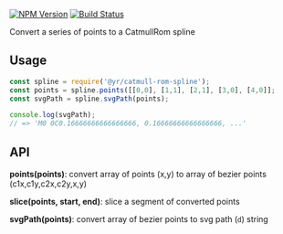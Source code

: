 [![NPM Version](https://img.shields.io/npm/v/@yr/catmull-rom-spline.svg?style=flat)](https://npmjs.org/package/@yr/catmull-rom-spline)
[![Build Status](https://img.shields.io/travis/YR/catmull-rom-spline.svg?style=flat)](https://travis-ci.org/YR/catmull-rom-spline?branch=master)

Convert a series of points to a CatmullRom spline

## Usage

```js
const spline = require('@yr/catmull-rom-spline');
const points = spline.points([[0,0], [1,1], [2,1], [3,0], [4,0]];
const svgPath = spline.svgPath(points);

console.log(svgPath);
// => 'M0 0C0.16666666666666666, 0.16666666666666666, ...'
```

## API

**points(points)**: convert array of points (x,y) to array of bezier points (c1x,c1y,c2x,c2y,x,y)

**slice(points, start, end)**: slice a segment of converted points

**svgPath(points)**: convert array of bezier points to svg path (`d`) string